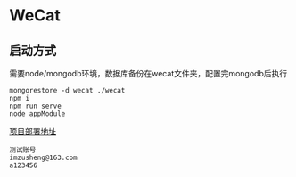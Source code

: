WeCat
======

启动方式
-----------
需要node/mongodb环境，数据库备份在wecat文件夹，配置完mongodb后执行
```
mongorestore -d wecat ./wecat
npm i
npm run serve
node appModule
```

[项目部署地址](https://zusheng.club/chatV2)
```
测试账号
imzusheng@163.com
a123456
```
